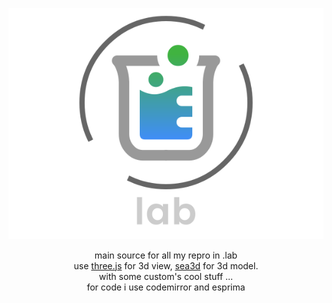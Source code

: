 <p align="center"><a href="https://lo-th.github.io/lab/"><img src="./assets/textures/logo.svg"/></a></p>

<p align="center">main source for all my repro in .lab<br>
use <a href="https://github.com/mrdoob/three.js/tree/dev">three.js</a> for 3d view, <a href="https://github.com/sunag/sea3d">sea3d</a> for 3d model.<br>
with some custom's cool stuff ...<br>
for code i use codemirror and esprima<br>
</p>